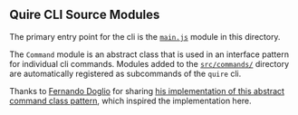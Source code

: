 ## Quire CLI Source Modules

The primary entry point for the cli is the [`main.js`](/src/main.js) module in this directory.

The `Command` module is an abstract class that is used in an interface pattern for individual cli commands. Modules added to the [`src/commands/`](/src/commands/) directory are automatically registered as subcommands of the `quire` cli.

Thanks to [Fernando Doglio](https://fernandodoglio.substack.com/) for sharing [his implementation of this abstract command class pattern](https://blog.bitsrc.io/writing-an-extensible-cli-tool-in-2022-with-node-js-43eb03150be2), which inspired the implementation here.
